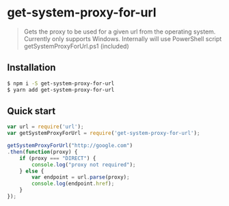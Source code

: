 # get-system-proxy-for-url

>  Gets the proxy to be used for a given url from the operating system.  Currently only supports Windows.  Internally will use PowerShell script getSystemProxyForUrl.ps1 (included)

## Installation
```bash
$ npm i -S get-system-proxy-for-url
$ yarn add get-system-proxy-for-url
```

## Quick start
```javascript
var url = require('url');
var getSystemProxyForUrl = require('get-system-proxy-for-url');

getSystemProxyForUrl("http://google.com")
.then(function(proxy) {
    if (proxy === "DIRECT") {
        console.log("proxy not required");
    } else {
        var endpoint = url.parse(proxy);
        console.log(endpoint.href);
    }
});
```